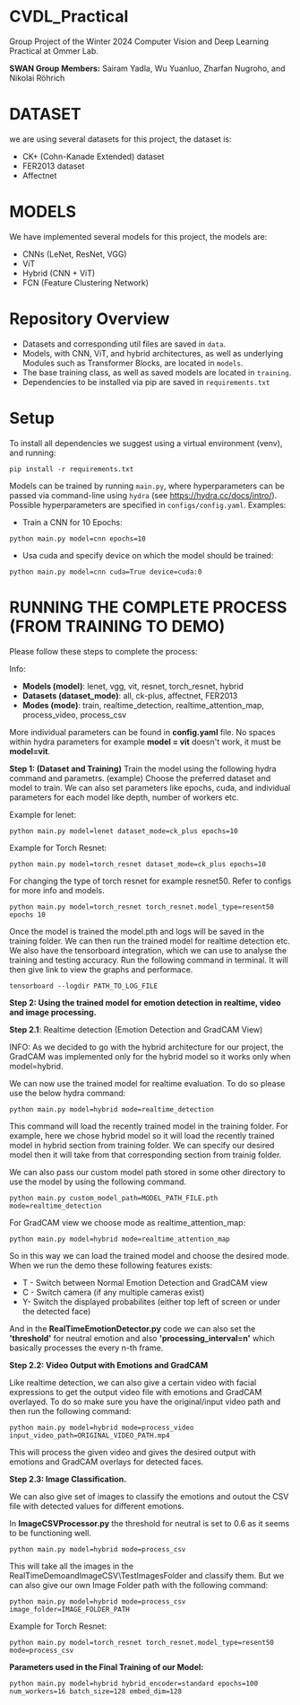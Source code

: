 # CVDL_Practical

Group Project of the Winter 2024 Computer Vision and Deep Learning Practical at Ommer Lab. 

**SWAN Group Members:**
Sairam Yadla, Wu Yuanluo, Zharfan Nugroho, and Nikolai Röhrich


# DATASET
we are using several datasets for this project, the dataset is:
- CK+ (Cohn-Kanade Extended) dataset   
- FER2013 dataset
- Affectnet
    

# MODELS
We have implemented several models for this project, the models are:
- CNNs (LeNet, ResNet, VGG)
- ViT
- Hybrid (CNN + ViT)
- FCN (Feature Clustering Network)

# Repository Overview 

- Datasets and corresponding util files are saved in `data`.
- Models, with CNN, ViT, and hybrid architectures, as well as underlying Modules such as Transformer Blocks, are located in `models`.
- The base training class, as well as saved models are located in `training`. 
- Dependencies to be installed via pip are saved in `requirements.txt`

# Setup

To install all dependencies we suggest using a virtual environment (venv), and running:

```
pip install -r requirements.txt
```

Models can be trained by running `main.py`, where hyperparameters can be passed via command-line using `hydra` (see https://hydra.cc/docs/intro/). Possible hyperparameters are specified in `configs/config.yaml`. Examples:

- Train a CNN for 10 Epochs:
```
python main.py model=cnn epochs=10
```
- Usa cuda and specify device on which the model should be trained:
```
python main.py model=cnn cuda=True device=cuda:0
```

# RUNNING THE COMPLETE PROCESS (FROM TRAINING TO DEMO)

Please follow these steps to complete the process:

Info:
- **Models (model)**: lenet, vgg, vit, resnet, torch_resnet, hybrid
- **Datasets (dataset_mode)**: all, ck-plus, affectnet, FER2013
- **Modes (mode)**: train, realtime_detection, realtime_attention_map, process_video, process_csv


More individual parameters can be found in **config.yaml** file.
No spaces within hydra parameters for example **model = vit** doesn't work, it must be **model=vit**.

**Step 1: (Dataset and Training)**
Train the model using the following hydra command and parametrs. (example)
Choose the preferred dataset and model to train. We can also set parameters like epochs, cuda, and individual parameters for each model like depth, number of workers etc.

Example for lenet:
```
python main.py model=lenet dataset_mode=ck_plus epochs=10
```

Example for Torch Resnet:

```
python main.py model=torch_resnet dataset_mode=ck_plus epochs=10
```

For changing the type of torch resnet for example resnet50. Refer to configs for more info and models.
```
python main.py model=torch_resnet torch_resnet.model_type=resent50 epochs 10
```

Once the model is trained the model.pth and logs will be saved in the training folder. We can then run the trained model for realtime detection etc.
We also have the tensorboard integration, which we can use to analyse the training and testing accuracy. Run the following command in terminal. It will then give link to view the graphs and performace.

```
tensorboard --logdir PATH_TO_LOG_FILE
```


**Step 2: Using the trained model for emotion detection in realtime, video and image processing.**

**Step 2.1**: Realtime detection (Emotion Detection and GradCAM View)

INFO: As we decided to go with the hybrid architecture for our project, the GradCAM was implemented only for the hybrid model so it works only when model=hybrid.

We can now use the trained model for realtime evaluation. To do so please use the below hydra command:

```
python main.py model=hybrid mode=realtime_detection
```
This command will load the recently trained model in the training folder. For example, here we chose hybrid model so it will load the recently trained model in hybrid section from training folder. We can specify our desired model then it will take from that corresponding section from trainig folder.

We can also pass our custom model path stored in some other directory to use the model by using the following command. 

```
python main.py custom_model_path=MODEL_PATH_FILE.pth mode=realtime_detection
```


For GradCAM view we choose mode as realtime_attention_map:

```
python main.py model=hybrid mode=realtime_attention_map

```
So in this way we can load the trained model and choose the desired mode. When we run the demo these following features exists:

- T - Switch between Normal Emotion Detection and GradCAM view
- C - Switch camera (if any multiple cameras exist)
- Y- Switch the displayed probabilites (either top left of screen or under the detected face)

And in the **RealTimeEmotionDetector.py** code we can also set the **'threshold'** for neutral emotion and also **'processing_interval=n'** which basically processes the every n-th frame.

**Step 2.2: Video Output with Emotions and GradCAM**

Like realtime detection, we can also give a certain video with facial expressions to get the output video file with emotions and GradCAM overlayed.
To do so make sure you have the original/input video path and then run the following command:

```
python main.py model=hybrid mode=process_video input_video_path=ORIGINAL_VIDEO_PATH.mp4 
```

This will process the given video and gives the desired output with emotions and GradCAM overlays for detected faces.


**Step 2.3: Image Classification.**

We can also give set of images to classify the emotions and outout the CSV file with detected values for different emotions.

In **ImageCSVProcessor.py** the threshold for neutral is set to 0.6 as it seems to be functioning well.

```
python main.py model=hybrid mode=process_csv
```
This will take all the images in the RealTimeDemoandImageCSV\TestImagesFolder and classify them. But we can also give our own Image Folder path with the following command:

```
python main.py model=hybrid mode=process_csv image_folder=IMAGE_FOLDER_PATH
```

Example for Torch Resnet:

```
python main.py model=torch_resnet torch_resnet.model_type=resent50 mode=process_csv
```


**Parameters used in the Final Training of our Model:**
```
python main.py model=hybrid hybrid_encoder=standard epochs=100 num_workers=16 batch_size=128 embed_dim=128
```



